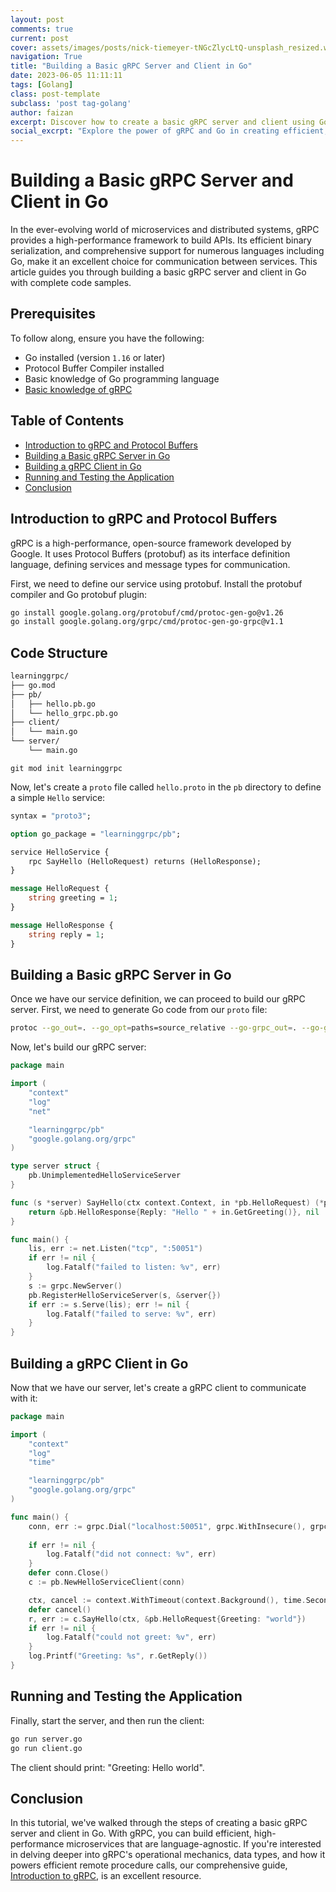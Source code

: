 ```yaml
---
layout: post
comments: true
current: post
cover: assets/images/posts/nick-tiemeyer-tNGcZlycLtQ-unsplash_resized.webp
navigation: True
title: "Building a Basic gRPC Server and Client in Go"
date: 2023-06-05 11:11:11
tags: [Golang]
class: post-template
subclass: 'post tag-golang'
author: faizan
excerpt: Discover how to create a basic gRPC server and client using Go. This step-by-step guide, complete with code samples, makes it easy to understand and implement efficient microservices communication.
social_excrpt: "Explore the power of gRPC and Go in creating efficient, language-agnostic microservices. Our latest article is a step-by-step guide on building a basic gRPC server and client in Go. Dive in and learn more! 🚀💻 #GoLang #gRPC #Microservices"
---
```


# Building a Basic gRPC Server and Client in Go

In the ever-evolving world of microservices and distributed systems, gRPC provides a high-performance framework to build APIs. Its efficient binary serialization, and comprehensive support for numerous languages including Go, make it an excellent choice for communication between services. This article guides you through building a basic gRPC server and client in Go with complete code samples.

## Prerequisites

To follow along, ensure you have the following:

- Go installed (version `1.16` or later)
- Protocol Buffer Compiler installed
- Basic knowledge of Go programming language
- [Basic knowledge of gRPC](/introduction-to-grpc)

## Table of Contents

- [Introduction to gRPC and Protocol Buffers](#introduction-to-grpc-and-protocol-buffers)
- [Building a Basic gRPC Server in Go](#building-a-basic-grpc-server-in-go)
- [Building a gRPC Client in Go](#building-a-grpc-client-in-go)
- [Running and Testing the Application](#running-and-testing-the-application)
- [Conclusion](#conclusion)

## Introduction to gRPC and Protocol Buffers

gRPC is a high-performance, open-source framework developed by Google. It uses Protocol Buffers (protobuf) as its interface definition language, defining services and message types for communication.

First, we need to define our service using protobuf. Install the protobuf compiler and Go protobuf plugin:

```bash
go install google.golang.org/protobuf/cmd/protoc-gen-go@v1.26
go install google.golang.org/grpc/cmd/protoc-gen-go-grpc@v1.1
```

## Code Structure

```bash
learninggrpc/
├── go.mod
├── pb/
│   ├── hello.pb.go
│   └── hello_grpc.pb.go
├── client/
│   └── main.go
└── server/
    └── main.go
```

```
git mod init learninggrpc
```

Now, let's create a `proto` file called `hello.proto` in the `pb` directory to define a simple `Hello` service:

```protobuf
syntax = "proto3";

option go_package = "learninggrpc/pb";

service HelloService {
    rpc SayHello (HelloRequest) returns (HelloResponse);
}

message HelloRequest {
    string greeting = 1;
}

message HelloResponse {
    string reply = 1;
}
```

## Building a Basic gRPC Server in Go

Once we have our service definition, we can proceed to build our gRPC server. First, we need to generate Go code from our `proto` file:

```bash
protoc --go_out=. --go_opt=paths=source_relative --go-grpc_out=. --go-grpc_opt=paths=source_relative hello.proto
```

Now, let's build our gRPC server:

```go
package main

import (
	"context"
	"log"
	"net"

	"learninggrpc/pb"
	"google.golang.org/grpc"
)

type server struct {
	pb.UnimplementedHelloServiceServer
}

func (s *server) SayHello(ctx context.Context, in *pb.HelloRequest) (*pb.HelloResponse, error) {
	return &pb.HelloResponse{Reply: "Hello " + in.GetGreeting()}, nil
}

func main() {
	lis, err := net.Listen("tcp", ":50051")
	if err != nil {
		log.Fatalf("failed to listen: %v", err)
	}
	s := grpc.NewServer()
	pb.RegisterHelloServiceServer(s, &server{})
	if err := s.Serve(lis); err != nil {
		log.Fatalf("failed to serve: %v", err)
	}
}
```

## Building a gRPC Client in Go

Now that we have our server, let's create a gRPC client to communicate with it:

```go
package main

import (
	"context"
	"log"
	"time"

	"learninggrpc/pb"
	"google.golang.org/grpc"
)

func main() {
	conn, err := grpc.Dial("localhost:50051", grpc.WithInsecure(), grpc.WithBlock())
	
	if err != nil {
		log.Fatalf("did not connect: %v", err)
	}
	defer conn.Close()
	c := pb.NewHelloServiceClient(conn)

	ctx, cancel := context.WithTimeout(context.Background(), time.Second)
	defer cancel()
	r, err := c.SayHello(ctx, &pb.HelloRequest{Greeting: "world"})
	if err != nil {
		log.Fatalf("could not greet: %v", err)
	}
	log.Printf("Greeting: %s", r.GetReply())
}
```

## Running and Testing the Application

Finally, start the server, and then run the client:

```bash
go run server.go
go run client.go
```

The client should print: "Greeting: Hello world".

## Conclusion

In this tutorial, we've walked through the steps of creating a basic gRPC server and client in Go. With gRPC, you can build efficient, high-performance microservices that are language-agnostic. If you're interested in delving deeper into gRPC's operational mechanics, data types, and how it powers efficient remote procedure calls, our comprehensive guide, [Introduction to gRPC](/introduction-to-grpc), is an excellent resource.